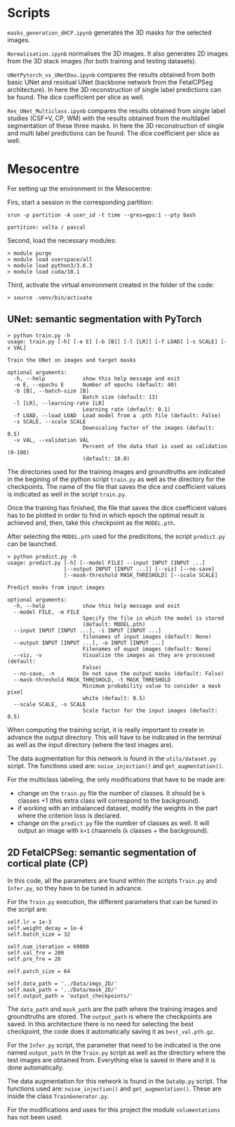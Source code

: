 

# Scripts

`masks_generation_dHCP.ipynb` generates the 3D masks for the selected images.

`Normalisation.ipynb` normalises the 3D images. It also generates 2D images from the 3D stack images (for both training and testing datasets).

`UNetPytorch_vs_UNetDou.ipynb` compares the results obtained from both basic UNet and residual UNet (backbone network from the FetalCPSeg architecture).
In here the 3D reconstruction of single label predictions can be found. The dice coefficient per slice as well.

`Res_UNet_Multiclass.ipynb` compares the results obtained from single label studies (CSF+V, CP, WM) with the results obtained from the multilabel segmentation of these three masks.
In here the 3D reconstruction of single and multi label predictions can be found. The dice coefficient per slice as well.


# Mesocentre

For setting up the environment in the Mesocentre:

Firs, start a session in the corresponding partition:

```shell script
srun -p partition -A user_id -t time --gres=gpu:1 --pty bash

partition: volta / pascal
```

Second, load the necessary modules:

```shell script
> module purge
> module load userspace/all
> module load python3/3.6.3
> module load cuda/10.1
```

Third, activate the virtual environment created in the folder of the code:

```shell script
> source .venv/bin/activate
```

## UNet: semantic segmentation with PyTorch

```shell script
> python train.py -h
usage: train.py [-h] [-e E] [-b [B]] [-l [LR]] [-f LOAD] [-s SCALE] [-v VAL]

Train the UNet on images and target masks

optional arguments:
  -h, --help            show this help message and exit
  -e E, --epochs E      Number of epochs (default: 40)
  -b [B], --batch-size [B]
                        Batch size (default: 13)
  -l [LR], --learning-rate [LR]
                        Learning rate (default: 0.1)
  -f LOAD, --load LOAD  Load model from a .pth file (default: False)
  -s SCALE, --scale SCALE
                        Downscaling factor of the images (default: 0.5)
  -v VAL, --validation VAL
                        Percent of the data that is used as validation (0-100)
                        (default: 10.0)

```

The directories used for the training images and groundtruths are indicated in the begining of the python script `train.py` as well as the directory for the checkpoints. The name of the file that saves the dice and coefficient values is indicated as well in the script `train.py`.

Once the training has finished, the file that saves the dice coefficient values has to be plotted in order to find in which epoch the optimal result is achieved and, then, take this checkpoint as the `MODEL.pth`.

After selecting the `MODEL.pth` used for the predicitons, the script `predict.py` can be launched.

```shell script
> python predict.py -h
usage: predict.py [-h] [--model FILE] --input INPUT [INPUT ...]
                  [--output INPUT [INPUT ...]] [--viz] [--no-save]
                  [--mask-threshold MASK_THRESHOLD] [--scale SCALE]

Predict masks from input images

optional arguments:
  -h, --help            show this help message and exit
  --model FILE, -m FILE
                        Specify the file in which the model is stored
                        (default: MODEL.pth)
  --input INPUT [INPUT ...], -i INPUT [INPUT ...]
                        filenames of input images (default: None)
  --output INPUT [INPUT ...], -o INPUT [INPUT ...]
                        Filenames of ouput images (default: None)
  --viz, -v             Visualize the images as they are processed (default:
                        False)
  --no-save, -n         Do not save the output masks (default: False)
  --mask-threshold MASK_THRESHOLD, -t MASK_THRESHOLD
                        Minimum probability value to consider a mask pixel
                        white (default: 0.5)
  --scale SCALE, -s SCALE
                        Scale factor for the input images (default: 0.5)
```

When computing the training script, it is really important to create in advance the output directory. This will have to be indicated in the terminal as well as the input directory (where the test images are).

The data augmentation for this network is found in the `utils/dataset.py` script. The functions used are: `noise_injection()` and `get_augmentation()`.

For the multiclass labeling, the only modifications that have to be made are:

- change on the `train.py` file the number of classes. It should be `k` classes +1 (this extra class will correspond to the background).
- if working with an imbalanced dataset, modify the weights in the part where the criterion loss is declared.
- change on the `predict.py` file the number of classes as well. It will output an image with `k+1` chaannels (`k` classes + the background).

## 2D FetalCPSeg: semantic segmentation of cortical plate (CP)

In this code, all the parameters are found within the scripts `Train.py` and `Infer.py`, so they have to be tuned in advance.

For the `Train.py` execution, the different parameters that can be tuned in the script are:

```shell script
self.lr = 1e-3
self.weight_decay = 1e-4
self.batch_size = 32

self.num_iteration = 60000
self.val_fre = 200
self.pre_fre = 20

self.patch_size = 64

self.data_path = '../Data/imgs_2D/'
self.mask_path = '../Data/mask_2D/'
self.output_path = 'output_checkpoints/'
```

The `data_path` and `mask_path` are the path where the training images and groundtruths are stored. The `output_path` is where the checkpoints are saved. In this architecture there is no need for selecting the best checkpoint, the code does it automatically saving it as `best_val.pth.gz`.

For the `Infer.py` script, the parameter that need to be indicated is the one named `output_path` in the `Train.py` script as well as the directory where the test images are obtained from. Everything else is saved in there and it is done automatically.

The data augmentation for this network is found in the `DataOp.py` script. The functions used are: `noise_injection()` and `get_augmentation()`. These are inside the class `TrainGenerator.py`.

For the modifications and uses for this project the module `volumentations` has not been used.


